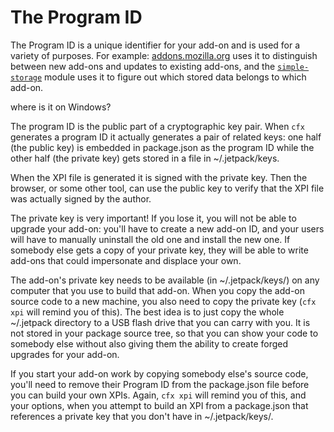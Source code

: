 # The Program ID #

The Program ID is a unique identifier for your add-on and is used for a variety
of purposes. For example: [addons.mozilla.org](http://addons.mozilla.org) uses
it to distinguish between new add-ons and updates to existing add-ons, and the
[`simple-storage`](/packages/addon-kit/docs/simple-storage) module uses it to figure
out which stored data belongs to which add-on.

<span class="aside">
where is it on Windows?
</span>

The program ID is the public part of a cryptographic key pair. When `cfx`
generates a program ID it actually generates a pair of related keys: one half
(the public key) is embedded in package.json as the program ID while the other
half (the private key) gets stored in a file in ~/.jetpack/keys.

When the XPI file is generated it is signed with the private key. Then the
browser, or some other tool, can use the public key to verify that the XPI file
was actually signed by the author.

The private key is very important! If you lose it, you will not be able to
upgrade your add-on: you'll have to create a new add-on ID, and your users will
have to manually uninstall the old one and install the new one. If somebody
else gets a copy of your private key, they will be able to write add-ons that
could impersonate and displace your own.

The add-on's private key needs to be available (in ~/.jetpack/keys/) on any
computer that you use to build that add-on. When you copy the add-on source
code to a new machine, you also need to copy the private key (`cfx xpi` will
remind you of this). The best idea is to just copy the whole ~/.jetpack
directory to a USB flash drive that you can carry with you. It is not stored
in your package source tree, so that you can show your code to somebody else
without also giving them the ability to create forged upgrades for your add-on.

If you start your add-on work by copying somebody else's source code, you'll
need to remove their Program ID from the package.json file before you can build
your own XPIs. Again, `cfx xpi` will remind you of this, and your options, when
you attempt to build an XPI from a package.json that references a private key
that you don't have in ~/.jetpack/keys/.